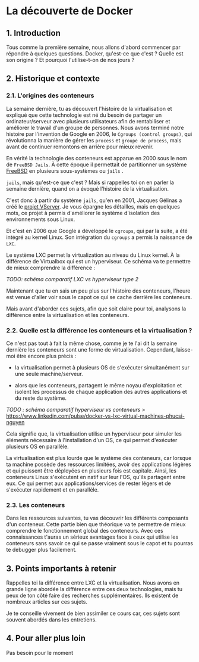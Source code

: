 # La découverte de Docker

## 1. Introduction
Tous comme la première semaine, nous allons d'abord commencer par répondre à quelques questions.
Docker, qu'est-ce que c'est ? Quelle est son origine ? Et pourquoi l'utilise-t-on de nos jours ?

## 2. Historique et contexte
### 2.1. L'origines des conteneurs
La semaine dernière, tu as découvert l'histoire de la virtualisation et 
expliqué que cette technologie est né du besoin de partager un ordinateur/serveur avec plusieurs utilisateurs afin de rentabiliser et améliorer le travail d'un groupe de personnes.
Nous avons terminé notre histoire par l'invention de Google en 2006, le `Cgroups (control groups)`, 
qui révolutionna la manière de gérer les `process` et `groupe de process`, mais avant de continuer remontons en arrière pour mieux revenir.

En vérité la technologie des conteneurs est apparue en 2000 sous le nom de `FreeBSD Jails`. 
À cette époque il permettait de partitionner un système [FreeBSD](https://www.techno-science.net/definition/7667.html) en plusieurs sous-systèmes ou `jails` . 

`jails`, mais qu'est-ce que c'est ? Mais si rappelles toi on en parler la semaine dernière, quand on a évoqué l'histoire de la virtualisation.

C'est donc à partir du système `jails`, qu'en en 2001, Jacques Gélinas a créé le [projet VServer](https://fr.wikipedia.org/wiki/Linux_Virtual_Server). 
Je vous épargne les détailles, mais en quelques mots, ce projet à permis d'améliorer le système d'isolation des environnements sous Linux. 

Et c'est en 2006 que Google a développé le `cgroups`, qui par la suite, a été intégré au kernel Linux.
Son intégration du `cgroups` a permis la naissance de `LXC`.

Le système LXC permet la virtualization au niveau du Linux kernel. À la différence de Virtualbox qui est un hyperviseur.
Ce schéma va te permettre de mieux comprendre la différence :

*TODO: schéma comparatif LXC vs hyperviseur type 2*


Maintenant que tu en sais un peu plus sur l'histoire des conteneurs, l'heure est venue d'aller voir sous le capot ce qui se cache derrière les conteneurs.

Mais avant d'aborder ces sujets, afin que soit claire pour toi, analysons la différence entre la virtualisation et les conteneurs.

### 2.2. Quelle est la différence les conteneurs et la virtualisation ?
Ce n'est pas tout à fait la même chose, comme je te l'ai dit la semaine dernière les conteneurs sont une forme de virtualisation. 
Cependant, laisse-moi être encore plus précis :

- la virtualisation permet à plusieurs OS de s'exécuter simultanément sur une seule machine/serveur.


- alors que les conteneurs, partagent le même noyau d'exploitation et isolent les processus de chaque application des autres applications et du reste du système.

*TODO : schéma comparatif hyperviseur vs conteneurs* > https://www.linkedin.com/pulse/docker-vs-lxc-virtual-machines-phucsi-nguyen


Cela signifie que, la virtualisation utilise un hyperviseur pour simuler les éléments nécessaire à l'installation d'un OS, 
ce qui permet d'exécuter plusieurs OS en parallèle. 

La virtualisation est plus lourde que le système des conteneurs, car lorsque ta machine possède des ressources limitées, 
avoir des applications légères et qui puissent être déployées en plusieurs fois est capitale. 
Ainsi, les conteneurs Linux s'exécutent en natif sur leur l'OS, qu'ils partagent entre eux.
Ce qui permet aux applications/services de rester légers et de s'exécuter rapidement et en parallèle.


### 2.3. Les conteneurs
Dans les ressources suivantes, tu vas découvrir les différents composants d'un conteneur.
Cette partie bien que théorique va te permettre de mieux comprendre le fonctionnement global des conteneurs.
Avec ces connaissances t'auras un sérieux avantages face à ceux qui utilise les conteneurs sans savoir ce qui se passe vraiment sous le capot 
et tu pourras te debugger plus facilement.


## 3. Points importants à retenir
Rappelles toi la différence entre LXC et la virtualisation. 
Nous avons en grande ligne abordée la différence entre ces deux technologies, mais tu peux de ton côté faire des recherches supplémentaires.
Ils existent de nombreux articles sur ces sujets.

Je te conseille vivement de bien assimiler ce cours car, ces sujets sont souvent abordés dans les entretiens.

## 4. Pour aller plus loin
Pas besoin pour le moment
